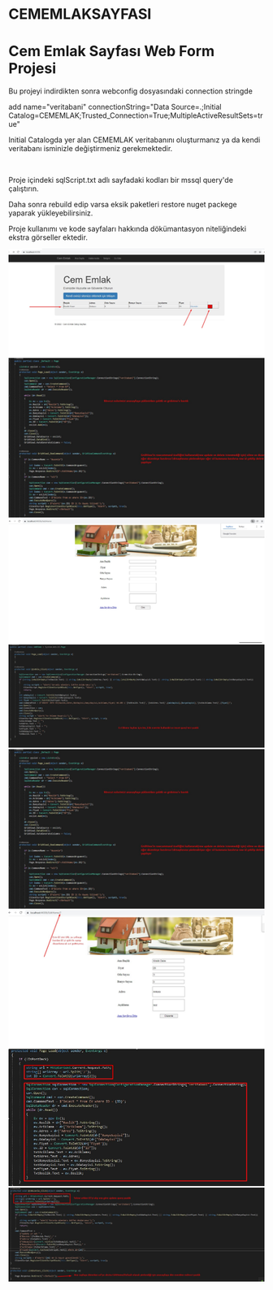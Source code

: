 # CEMEMLAKSAYFASI

<h1>Cem Emlak Sayfası Web Form Projesi</h1>
<p>Bu projeyi indirdikten sonra webconfig dosyasındaki connection stringde</p>
<p>
    add name="veritabani" connectionString="Data Source=.;Initial Catalog=CEMEMLAK;Trusted_Connection=True;MultipleActiveResultSets=true"
</p>
<p>
Initial Catalogda yer alan CEMEMLAK veritabanını oluşturmanız ya da kendi veritabanı isminizle değiştirmeniz gerekmektedir.
</p>
</br>
<p>
Proje içindeki sqlScript.txt adlı sayfadaki kodları bir mssql query'de çalıştırın.
</p>
Daha sonra rebuild edip varsa eksik paketleri restore nuget packege yaparak yükleyebilirsiniz.

Proje kullanımı ve kode sayfaları hakkında dökümantasyon niteliğindeki ekstra görseller ektedir.

<img src="/AnaSayfa.jpg">
<img src="/Default.cs(AnaSayfa).jpg">
<img src="/Ev_Ekleme_Sayfasi.jpg">
<img src="/Add_Home.cs.jpg">
<img src="/Default.cs(AnaSayfa).jpg">
<img src="/Ev_Duzenleme_Sayfasi.jpg">
<img src="/Ev_Duzenle_Page_Load.cs.jpg">
<img src="/Edit_Button_Event.jpg">

